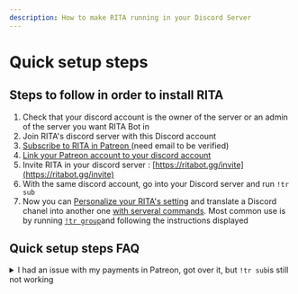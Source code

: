 ```yaml
---
description: How to make RITA running in your Discord Server
---
```


# Quick setup steps

## Steps to follow in order to install RITA

1. Check that your discord account is the owner of the server or an admin of the server you want RITA Bot in
2. Join RITA's discord server with this Discord account
3. [Subscribe to RITA in Patreon ](../premium/how-to-subscribe/patreon.md#how-to-subscribe)(need email to be verified)
4. [Link your Patreon account to your discord account](../premium/how-to-subscribe/patreon.md#linking-creating-an-account-before-and-after)
5. Invite RITA in your discord server : [https://ritabot.gg/invite](https://ritabot.gg/invite)
6. With the same discord account, go into your Discord server and run `!tr sub`&#x20;
7. Now you can [Personalize your RITA's setting](settings.md) and translate a Discord chanel into another one [with serveral commands](translation/). Most common use is by running [`!tr group`](translation/group-translations.md)and following the instructions displayed

## Quick setup steps FAQ

<details>

<summary>I had an issue with my payments in Patreon, got over it, but <code>!tr sub</code>is still not working</summary>

It happens because of some patreon issues :&#x20;

1. Check your paiment is OK now in Patreon
2. Try to unlink/relink your discord account in Patreon and run `!tr sub` again in your server

</details>
